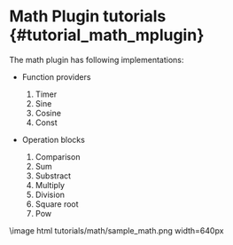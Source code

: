 Math Plugin tutorials {#tutorial_math_mplugin}
=====================

The math plugin has following implementations:

* Function providers
    1. Timer
    2. Sine
    3. Cosine
    4. Const

* Operation blocks
    1. Comparison
    2. Sum
    3. Substract
    4. Multiply
    5. Division
    6. Square root
    7. Pow


\image html tutorials/math/sample_math.png width=640px